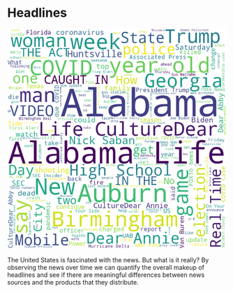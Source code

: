 # Headlines

![image](/assets/pics/alabama_wordcloud.png)

The United States is fascinated with the news. But what is it really? By observing the news over time we can quantify the overall makeup of headlines and see if there are meaningful differences between news sources and the products that they distribute.
